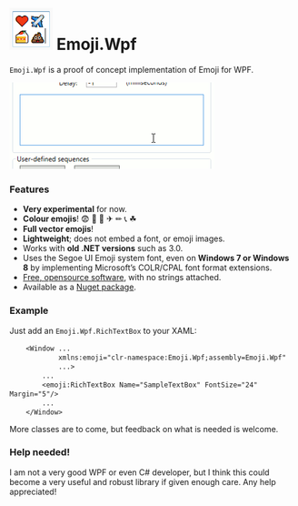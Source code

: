 # ![Icon](/Resources/icon.png) Emoji.Wpf

`Emoji.Wpf` is a proof of concept implementation of Emoji for WPF.

![Demo](/Resources/emoji.wpf.gif)

### Features

 - **Very experimental** for now.
 - **Colour emojis**! 😨 💩 🍰 ✈ ✏ 📞 ☘
 - **Full vector emojis**!
 - **Lightweight**; does not embed a font, or emoji images.
 - Works with **old .NET versions** such as 3.0.
 - Uses the Segoe UI Emoji system font, even on **Windows 7 or Windows 8** by
   implementing Microsoft’s COLR/CPAL font format extensions.
 - [Free, opensource software](http://www.wftpl.net/), with no strings attached.
 - Available as a [Nuget package](https://www.nuget.org/packages/Emoji.Wpf).

### Example

Just add an `Emoji.Wpf.RichTextBox` to your XAML:

```xaml
    <Window ...
            xmlns:emoji="clr-namespace:Emoji.Wpf;assembly=Emoji.Wpf"
            ...>
        ...
        <emoji:RichTextBox Name="SampleTextBox" FontSize="24" Margin="5"/>
        ...
    </Window>
```

More classes are to come, but feedback on what is needed is welcome.

### Help needed!

I am not a very good WPF or even C# developer, but I think this could become a very
useful and robust library if given enough care. Any help appreciated!

